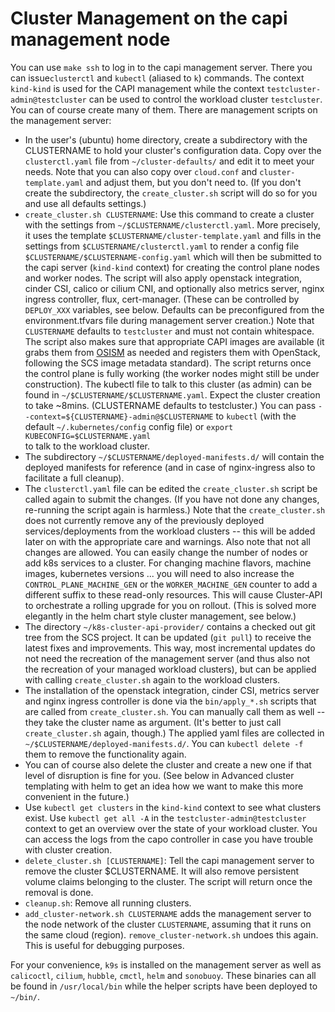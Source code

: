 # Cluster Management on the capi management node

You can use `make ssh` to log in to the capi management server. There you can issue`clusterctl` and `kubectl` (aliased to `k`) commands. The context `kind-kind`
is used for the CAPI management while the context `testcluster-admin@testcluster` can
be used to control the workload cluster `testcluster`. You can of course create many
of them. There are management scripts on the management server:

- In the user's (ubuntu) home directory, create a subdirectory with the CLUSTERNAME
    to hold your cluster's configuration data. Copy over the `clusterctl.yaml` file
    from `~/cluster-defaults/` and edit it to meet your needs. Note that you can also
    copy over `cloud.conf` and `cluster-template.yaml` and adjust them, but you don't
    need to. (If you don't create the subdirectory, the `create_cluster.sh` script
    will do so for you and use all defaults settings.)
- `create_cluster.sh CLUSTERNAME`: Use this command to create a cluster with
    the settings from `~/$CLUSTERNAME/clusterctl.yaml`. More precisely, it uses the template
    `$CLUSTERNAME/cluster-template.yaml` and fills in the settings from
    `$CLUSTERNAME/clusterctl.yaml` to render a config file `$CLUSTERNAME/$CLUSTERNAME-config.yaml`
    which will then be submitted to the capi server (`kind-kind` context) for creating
    the control plane nodes and worker nodes. The script will also apply openstack integration,
    cinder CSI, calico or cilium CNI, and optionally also metrics server, nginx ingress controller,
    flux, cert-manager. (These can be controlled by `DEPLOY_XXX` variables, see below.
    Defaults can be preconfigured from the environment.tfvars file during management server
    creation.)
    Note that `CLUSTERNAME` defaults to `testcluster` and must not contain
    whitespace.
    The script also makes sure that appropriate CAPI images are available (it grabs them
    from [OSISM](https://minio.services.osism.tech/openstack-k8s-capi-images)
    as needed and registers them with OpenStack, following the SCS image metadata
    standard).
    The script returns once the control plane is fully working (the worker
    nodes might still be under construction). The kubectl file to talk to this
    cluster (as admin) can be found in `~/$CLUSTERNAME/$CLUSTERNAME.yaml`. Expect the cluster
    creation to take ~8mins. (CLUSTERNAME defaults to testcluster.) You can pass
    `--context=${CLUSTERNAME}-admin@$CLUSTERNAME` to `kubectl` (with the
    default `~/.kubernetes/config` config file) or `export KUBECONFIG=$CLUSTERNAME.yaml`\
    to talk to the workload cluster.
- The subdirectory `~/$CLUSTERNAME/deployed-manifests.d/` will contain the
    deployed manifests for reference (and in case of nginx-ingress also to facilitate
    a full cleanup).
- The `clusterctl.yaml` file can be edited the `create_cluster.sh` script
    be called again to submit the changes. (If you have not done any changes,
    re-running the script again is harmless.) Note that the `create_cluster.sh`
    does not currently remove any of the previously deployed services/deployments
    from the workload clusters -- this will be added later on with the appropriate
    care and warnings. Also note that not all changes are allowed. You can easily
    change the number of nodes or add k8s services to a cluster. For changing
    machine flavors, machine images, kubernetes versions ... you will need to
    also increase the `CONTROL_PLANE_MACHINE_GEN` or the `WORKER_MACHINE_GEN`
    counter to add a different suffix to these read-only resources. This will
    cause Cluster-API to orchestrate a rolling upgrade for you on rollout.
    (This is solved more elegantly in the helm chart style cluster management, see below.)
- The directory `~/k8s-cluster-api-provider/` contains a checked out git tree
    from the SCS project. It can be updated (`git pull`) to receive the latest
    fixes and improvements. This way, most incremental updates do not need the
    recreation of the management server (and thus also not the recreation of your
    managed workload clusters), but can be applied with calling `create_cluster.sh`
    again to the workload clusters.
- The installation of the openstack integration, cinder CSI, metrics server and
    nginx ingress controller is done via the `bin/apply_*.sh` scripts that are called
    from `create_cluster.sh`. You can manually call them as well -- they take
    the cluster name as argument. (It's better to just call `create_cluster.sh`
    again, though.) The applied yaml files are collected in
    `~/$CLUSTERNAME/deployed-manifests.d/`. You can `kubectl delete -f` them
    to remove the functionality again.
- You can of course also delete the cluster and create a new one if that
    level of disruption is fine for you. (See below in Advanced cluster templating
    with helm to get an idea how we want to make this more convenient in the future.)
- Use `kubectl get clusters` in the `kind-kind` context to see what clusters
    exist. Use `kubectl get all -A` in the `testcluster-admin@testcluster` context
    to get an overview over the state of your workload cluster. You can access the logs
    from the capo controller in case you have trouble with cluster creation.
- `delete_cluster.sh [CLUSTERNAME]`: Tell the capi management server to remove
    the cluster $CLUSTERNAME. It will also remove persistent volume claims belonging
    to the cluster. The script will return once the removal is done.
- `cleanup.sh`: Remove all running clusters.
- `add_cluster-network.sh CLUSTERNAME` adds the management server to the node network
    of the cluster `CLUSTERNAME`, assuming that it runs on the same cloud (region).
    `remove_cluster-network.sh` undoes this again. This is useful for debugging
    purposes.

For your convenience, `k9s` is installed on the management server as well
as `calicoctl`, `cilium`, `hubble`, `cmctl`, `helm` and `sonobuoy`.
These binaries can all be found in `/usr/local/bin` while the helper scripts
have been deployed to `~/bin/`.
